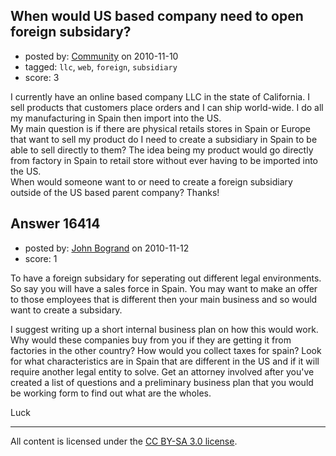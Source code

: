 ## When would US based company need to open foreign subsidary?

- posted by: [Community](https://stackexchange.com/users/-1/-1-community) on 2010-11-10
- tagged: `llc`, `web`, `foreign`, `subsidiary`
- score: 3

I currently have an online based company LLC in the state of California.  I sell products that customers place orders and I can ship world-wide.  I do all my manufacturing in Spain then import into the US.  
My main question is if there are physical retails stores in Spain or Europe that want to sell my product do I need to create a subsidiary in Spain to be able to sell directly to them?  The idea being my product would go directly from factory in Spain to retail store without ever having to be imported into the US.  
When would someone want to or need to create a foreign subsidiary outside of the US based parent company?
Thanks!



## Answer 16414

- posted by: [John Bogrand](https://stackexchange.com/users/-1/3577-john-bogrand) on 2010-11-12
- score: 1

To have a foreign subsidary for seperating out different legal environments.  So say you will have a sales force in Spain.  You may want to make an offer to those employees that is different then your main business and so would want to create a subsidary. 

I suggest writing up a short internal business plan on how this would work.  Why would these companies buy from you if they are getting it from factories in the other country?  How would you collect taxes for spain?  Look for what characteristics are in Spain that are different in the US and if it will require another legal entity to solve.  Get an attorney involved after you've created a list of questions and a preliminary business plan that you would be working form to find out what are the wholes.

Luck



---

All content is licensed under the [CC BY-SA 3.0 license](https://creativecommons.org/licenses/by-sa/3.0/).
